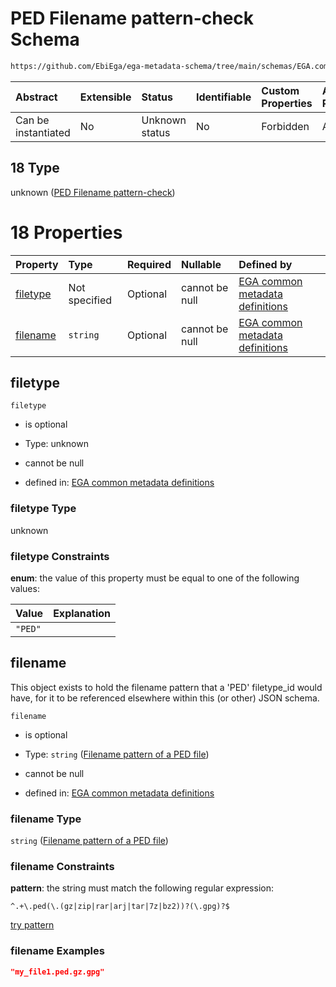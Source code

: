 # PED Filename pattern-check Schema

```txt
https://github.com/EbiEga/ega-metadata-schema/tree/main/schemas/EGA.common-definitions.json#/definitions/filename-filetype-pattern-check/anyOf/18
```



| Abstract            | Extensible | Status         | Identifiable | Custom Properties | Additional Properties | Access Restrictions | Defined In                                                                                |
| :------------------ | :--------- | :------------- | :----------- | :---------------- | :-------------------- | :------------------ | :---------------------------------------------------------------------------------------- |
| Can be instantiated | No         | Unknown status | No           | Forbidden         | Allowed               | none                | [EGA.common-definitions.json*](../out/EGA.common-definitions.json "open original schema") |

## 18 Type

unknown ([PED Filename pattern-check](ega-12-definitions-check-filetype-checks-based-on-its-filename-anyof-ped-filename-pattern-check.md))

# 18 Properties

| Property              | Type          | Required | Nullable       | Defined by                                                                                                                                                                                                                                                                                                                        |
| :-------------------- | :------------ | :------- | :------------- | :-------------------------------------------------------------------------------------------------------------------------------------------------------------------------------------------------------------------------------------------------------------------------------------------------------------------------------- |
| [filetype](#filetype) | Not specified | Optional | cannot be null | [EGA common metadata definitions](ega-12-definitions-check-filetype-checks-based-on-its-filename-anyof-ped-filename-pattern-check-properties-filetype.md "https://github.com/EbiEga/ega-metadata-schema/tree/main/schemas/EGA.common-definitions.json#/definitions/filename-filetype-pattern-check/anyOf/18/properties/filetype") |
| [filename](#filename) | `string`      | Optional | cannot be null | [EGA common metadata definitions](ega-12-definitions-filename-pattern-of-a-ped-file.md "https://github.com/EbiEga/ega-metadata-schema/tree/main/schemas/EGA.common-definitions.json#/definitions/filename-filetype-pattern-check/anyOf/18/properties/filename")                                                                   |

## filetype



`filetype`

*   is optional

*   Type: unknown

*   cannot be null

*   defined in: [EGA common metadata definitions](ega-12-definitions-check-filetype-checks-based-on-its-filename-anyof-ped-filename-pattern-check-properties-filetype.md "https://github.com/EbiEga/ega-metadata-schema/tree/main/schemas/EGA.common-definitions.json#/definitions/filename-filetype-pattern-check/anyOf/18/properties/filetype")

### filetype Type

unknown

### filetype Constraints

**enum**: the value of this property must be equal to one of the following values:

| Value   | Explanation |
| :------ | :---------- |
| `"PED"` |             |

## filename

This object exists to hold the filename pattern that a 'PED' filetype_id would have, for it to be referenced elsewhere within this (or other) JSON schema.

`filename`

*   is optional

*   Type: `string` ([Filename pattern of a PED file](ega-12-definitions-filename-pattern-of-a-ped-file.md))

*   cannot be null

*   defined in: [EGA common metadata definitions](ega-12-definitions-filename-pattern-of-a-ped-file.md "https://github.com/EbiEga/ega-metadata-schema/tree/main/schemas/EGA.common-definitions.json#/definitions/filename-filetype-pattern-check/anyOf/18/properties/filename")

### filename Type

`string` ([Filename pattern of a PED file](ega-12-definitions-filename-pattern-of-a-ped-file.md))

### filename Constraints

**pattern**: the string must match the following regular expression: 

```regexp
^.+\.ped(\.(gz|zip|rar|arj|tar|7z|bz2))?(\.gpg)?$
```

[try pattern](https://regexr.com/?expression=%5E.%2B%5C.ped\(%5C.\(gz%7Czip%7Crar%7Carj%7Ctar%7C7z%7Cbz2\)\)%3F\(%5C.gpg\)%3F%24 "try regular expression with regexr.com")

### filename Examples

```json
"my_file1.ped.gz.gpg"
```

